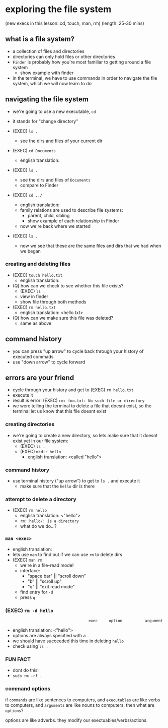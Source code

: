 # exploring the file system
(new execs in this lesson: cd, touch, man, rm)
(length: 25-30 mins)

## what is a file system?
- a collection of files and directories
- directories can only hold files or other directories
- `Finder` is probably how you're most familiar to getting around a file system
	- show example with finder
- in the terminal, we have to use commands in order to navigate the file system, which we will now learn to do

## navigating the file system
- we're going to use a new executable, `cd`
- it stands for "change directory"

- (EXEC) `ls .`
	- see the dirs and files of your current dir
- (EXEC) `cd Documents`
	- english translation: <change directory to> <Documents> 
- (EXEC) `ls .`
	- see the dirs and files of `Documents`
	- compare to Finder
- (EXEC) `cd ../`
	- english translation: <change directory to> <parent directory>
	- family relations are used to describe file systems:
		- parent, child, sibling
		- show example of each relationship in Finder 
	- now we're back where we started
- (EXEC) `ls .`
	- now we see that these are the same files and dirs that we had when we began

### creating and deleting files
- (EXEC) `touch hello.txt`
	- english translation: <create a file> <called hello.txt> 
- (Q) how can we check to see whether this file exists?
	- (EXEC) `ls .`
	- view in finder
	- show file through both methods
- (EXEC) `rm hello.txt`
	- english translation: <ReMove> <hello.txt>
- (Q) how can we make sure this file was deleted?
	- same as above

## command history
- you can press "up arrow" to cycle back through your history of executed commads
- use "down arrow" to cycle forward

## errors are your friend
- cycle through your history and get to (EXEC) `rm hello.txt`
- execute it
- result is error: (EXEC) `rm: foo.txt: No such file or directory`
- we were telling the terminal to delete a file that doesnt exist, so the terminal let us know that this file doesnt exist

### creating directories
- we're going to create a new directory, so lets make sure that it doesnt exist yet in our file system:
	- (EXEC) `ls .`
	- (EXEC) `mkdir hello`
		- english translation: <create a directory> <called "hello">

### command history
- use terminal history ("up arrow") to get to `ls .` and execute it
	- make sure that the `hello` dir is there

### attempt to delete a directory
- (EXEC) `rm hello`
	- english translation: <remove> <"hello">
	- `rm: hello/: is a directory`
	- what do we do...?

### `man <exec>`
- english translation: <show me the MANual for> <any executable>
- lets use `man` to find out if we can use `rm` to delete dirs
- (EXEC) `man rm`
	- we're in a file-read mode!
	- interface:
		- "space bar"   || 	"scroll down"
		- "b" 			|| 	"scroll up"
		- "q"   		||  "exit read mode"
	- find entry for `-d`
	- press `q`

### (EXEC) `rm -d hello`
					   					 exec     option          argument
- english translation: <remove> <the directory> <"hello">
- options are always specified with a `-`
- we should have succeeded this time in deleting `hello`
- check using `ls .`

### FUN FACT
- dont do this!
- `sudo rm -rf .`


### command options
if `commands` are like sentences to computers,
and `executables` are like verbs to computers,
and `arguments` are like nouns to computers,
then what are `options`?

options are like adverbs. they modify our exectuables/verbs/actions.


